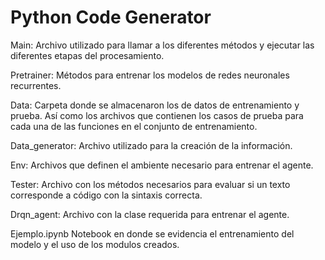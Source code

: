 # Python Code Generator
Main:  Archivo utilizado para llamar a los diferentes métodos y ejecutar las diferentes etapas del procesamiento. 

Pretrainer: Métodos para entrenar los modelos de redes neuronales recurrentes. 

Data: Carpeta donde se almacenaron los de datos de entrenamiento y prueba. Así como los archivos que contienen los casos de prueba para cada una de las funciones en el conjunto de entrenamiento. 

Data_generator: Archivo utilizado para la creación de la información. 

Env:  Archivos que definen el ambiente necesario para entrenar el agente. 

Tester: Archivo con los métodos necesarios para evaluar si un texto corresponde a código con la sintaxis correcta. 

Drqn_agent:  Archivo con la clase requerida para entrenar el agente. 

Ejemplo.ipynb  Notebook en donde se evidencia el entrenamiento del modelo y el uso de los modulos creados.
